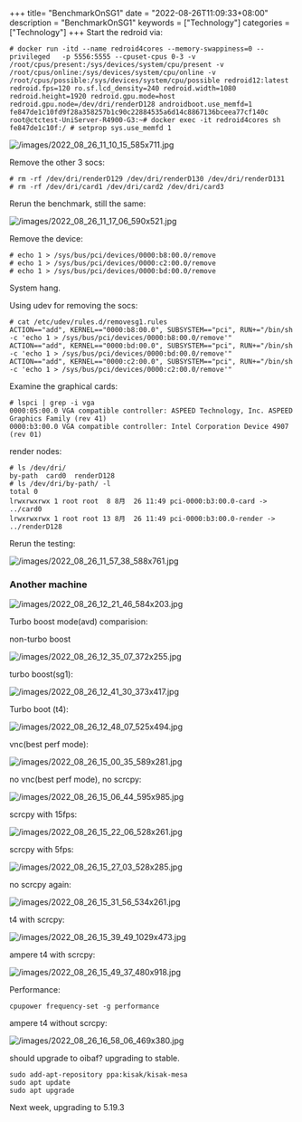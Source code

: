+++
title= "BenchmarkOnSG1"
date = "2022-08-26T11:09:33+08:00"
description = "BenchmarkOnSG1"
keywords = ["Technology"]
categories = ["Technology"]
+++
Start the redroid via:    

```
# docker run -itd --name redroid4cores --memory-swappiness=0 --privileged   -p 5556:5555 --cpuset-cpus 0-3 -v /root/cpus/present:/sys/devices/system/cpu/present -v /root/cpus/online:/sys/devices/system/cpu/online -v /root/cpus/possible:/sys/devices/system/cpu/possible redroid12:latest redroid.fps=120 ro.sf.lcd_density=240 redroid.width=1080 redroid.height=1920 redroid.gpu.mode=host redroid.gpu.node=/dev/dri/renderD128 androidboot.use_memfd=1
fe847de1c10fd9f28a358257b1c90c22884535a6d14c8867136bceea77cf140c
root@ctctest-UniServer-R4900-G3:~# docker exec -it redroid4cores sh
fe847de1c10f:/ # setprop sys.use_memfd 1 
```

![/images/2022_08_26_11_10_15_585x711.jpg](/images/2022_08_26_11_10_15_585x711.jpg)

Remove the other 3 socs:    

```
# rm -rf /dev/dri/renderD129 /dev/dri/renderD130 /dev/dri/renderD131 
# rm -rf /dev/dri/card1 /dev/dri/card2 /dev/dri/card3
```
Rerun the benchmark, still the same:    

![/images/2022_08_26_11_17_06_590x521.jpg](/images/2022_08_26_11_17_06_590x521.jpg)

Remove the device:    

```
# echo 1 > /sys/bus/pci/devices/0000:b8:00.0/remove
# echo 1 > /sys/bus/pci/devices/0000:c2:00.0/remove
# echo 1 > /sys/bus/pci/devices/0000:bd:00.0/remove
```
System hang.  

Using udev for removing the socs:    

```
# cat /etc/udev/rules.d/removesg1.rules 
ACTION=="add", KERNEL=="0000:b8:00.0", SUBSYSTEM=="pci", RUN+="/bin/sh -c 'echo 1 > /sys/bus/pci/devices/0000:b8:00.0/remove'"
ACTION=="add", KERNEL=="0000:bd:00.0", SUBSYSTEM=="pci", RUN+="/bin/sh -c 'echo 1 > /sys/bus/pci/devices/0000:bd:00.0/remove'"
ACTION=="add", KERNEL=="0000:c2:00.0", SUBSYSTEM=="pci", RUN+="/bin/sh -c 'echo 1 > /sys/bus/pci/devices/0000:c2:00.0/remove'"
```
Examine the graphical cards:    

```
# lspci | grep -i vga
0000:05:00.0 VGA compatible controller: ASPEED Technology, Inc. ASPEED Graphics Family (rev 41)
0000:b3:00.0 VGA compatible controller: Intel Corporation Device 4907 (rev 01)
```
render nodes:    

```
# ls /dev/dri/
by-path  card0  renderD128
# ls /dev/dri/by-path/ -l
total 0
lrwxrwxrwx 1 root root  8 8月  26 11:49 pci-0000:b3:00.0-card -> ../card0
lrwxrwxrwx 1 root root 13 8月  26 11:49 pci-0000:b3:00.0-render -> ../renderD128
```

Rerun the testing:     

![/images/2022_08_26_11_57_38_588x761.jpg](/images/2022_08_26_11_57_38_588x761.jpg)

### Another machine

![/images/2022_08_26_12_21_46_584x203.jpg](/images/2022_08_26_12_21_46_584x203.jpg)



Turbo boost mode(avd) comparision:    

non-turbo boost    

![/images/2022_08_26_12_35_07_372x255.jpg](/images/2022_08_26_12_35_07_372x255.jpg)


turbo boost(sg1):    

![/images/2022_08_26_12_41_30_373x417.jpg](/images/2022_08_26_12_41_30_373x417.jpg)

Turbo boot (t4):    

![/images/2022_08_26_12_48_07_525x494.jpg](/images/2022_08_26_12_48_07_525x494.jpg)

 vnc(best perf mode):     

![/images/2022_08_26_15_00_35_589x281.jpg](/images/2022_08_26_15_00_35_589x281.jpg)

no vnc(best perf mode), no scrcpy:     

![/images/2022_08_26_15_06_44_595x985.jpg](/images/2022_08_26_15_06_44_595x985.jpg)

scrcpy with 15fps:   

![/images/2022_08_26_15_22_06_528x261.jpg](/images/2022_08_26_15_22_06_528x261.jpg)

scrcpy with 5fps:   

![/images/2022_08_26_15_27_03_528x285.jpg](/images/2022_08_26_15_27_03_528x285.jpg)

no scrcpy again:   

![/images/2022_08_26_15_31_56_534x261.jpg](/images/2022_08_26_15_31_56_534x261.jpg)


t4 with scrcpy:    

![/images/2022_08_26_15_39_49_1029x473.jpg](/images/2022_08_26_15_39_49_1029x473.jpg)


ampere t4 with scrcpy:    

![/images/2022_08_26_15_49_37_480x918.jpg](/images/2022_08_26_15_49_37_480x918.jpg)

Performance:   

```
cpupower frequency-set -g performance

```
ampere t4 without scrcpy:   

![/images/2022_08_26_16_58_06_469x380.jpg](/images/2022_08_26_16_58_06_469x380.jpg)

should upgrade to oibaf?    upgrading to stable.   

```
sudo add-apt-repository ppa:kisak/kisak-mesa
sudo apt update
sudo apt upgrade
``` 
Next week, upgrading to 5.19.3
